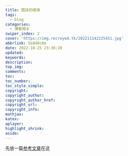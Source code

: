 ```yaml
---
title: 图床的使用
tags:
  - blog
categories:
  - 博客相关
swiper_index: 2
cover: 'https://img.recreyed.tk/202211142225451.jpg'
abbrlink: 5e840c0e
date: 2022-10-25 23:38:20
updated:
keywords:
description:
top_img:
comments:
toc:
toc_number:
toc_style_simple:
copyright:
copyright_author:
copyright_author_href:
copyright_url:
copyright_info:
mathjax:
katex:
aplayer:
highlight_shrink:
aside:
---
```

先放一篇[参考文章](https://akilar.top/posts/3e956346/)在这